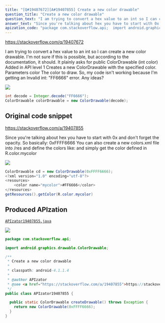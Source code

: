 ```yaml
---
title: "[Q#19407672][A#19407855] Create a new color drawable"
question_title: "Create a new color drawable"
question_text: "I am trying to convert a hex value to an int so I can create a new color drawable. I'm not sure if this is possible, but according to the documentation, it should. It plainly asks for public ColorDrawable (int color) Added in API level 1 Creates a new ColorDrawable with the specified   color. Parameters color    The color to draw. So, my code isn't working because I'm getting an Invalid int: \"FF6666\" error. Any ideas?"
answer_text: "Since you're talking about hex you have to start with 0x and don't forget the opacity. So basically: 0xFFFF6666 You can also create a new colors.xml file into /res and define the colors like: and simply get the color defined in R.color.mycolor"
apization_code: "package com.stackoverflow.api;  import android.graphics.drawable.ColorDrawable;  /**  * Create a new color drawable  *  * classpath: android-4.1.1.4  *  * @author APIzator  * @see <a href=\"https://stackoverflow.com/a/19407855\">https://stackoverflow.com/a/19407855</a>  */ public class APIzator19407855 {    public static ColorDrawable createDrawable() throws Exception {     return new ColorDrawable(0xFFFF6666);   } }"
---
```


https://stackoverflow.com/q/19407672

I am trying to convert a hex value to an int so I can create a new color drawable. I&#x27;m not sure if this is possible, but according to the documentation, it should. It plainly asks for
public ColorDrawable (int color)
Added in API level 1 Creates a new ColorDrawable with the specified
  color.
Parameters color    The color to draw.
So, my code isn&#x27;t working because I&#x27;m getting an Invalid int: &quot;FF6666&quot; error. Any ideas?


<div class="code-logo"><img src="/stackoverflow.png" /></div>

```java
int decode = Integer.decode("FF6666");
ColorDrawable colorDrawable = new ColorDrawable(decode);
```


## Original code snippet

https://stackoverflow.com/a/19407855

Since you&#x27;re talking about hex you have to start with 0x and don&#x27;t forget the opacity.
So basically: 0xFFFF6666
You can also create a new colors.xml file into /res and define the colors like:
and simply get the color defined in R.color.mycolor

<div class="code-logo"><img src="/stackoverflow.png" /></div>

```java
ColorDrawable cd = new ColorDrawable(0xFFFF6666);
<?xml version="1.0" encoding="utf-8"?>
<resources>
    <color name="mycolor">#FF6666</color>
</resources>
getResources().getColor(R.color.mycolor)
```

## Produced APIzation

[`APIzator19407855.java`](https://github.com/blind-papers/apization-temp-data/raw/main/search/APIzator19407855.java)

<div class="code-logo"><img src="/apizator.png" /></div>

```java
package com.stackoverflow.api;

import android.graphics.drawable.ColorDrawable;

/**
 * Create a new color drawable
 *
 * classpath: android-4.1.1.4
 *
 * @author APIzator
 * @see <a href="https://stackoverflow.com/a/19407855">https://stackoverflow.com/a/19407855</a>
 */
public class APIzator19407855 {

  public static ColorDrawable createDrawable() throws Exception {
    return new ColorDrawable(0xFFFF6666);
  }
}

```